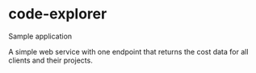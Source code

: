 # code-explorer
Sample application

A simple web service with one endpoint that returns the cost data for all clients and their projects.
